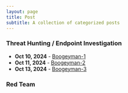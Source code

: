 ```yaml
---
layout: page
title: Post
subtitle: A collection of categorized posts
---
```


### Threat Hunting / Endpoint Investigation
- **Oct 10, 2024** - [Boogeyman-1](RenCyberSec.github.io/_posts/2024-10-10-Boogeyman-1.md)
- **Oct 11, 2024** - [Boogeyman-2](RenCyberSec.github.io/_posts/2024-10-11-boogeyman-2.md)
- **Oct 13, 2024** - [Boogeyman-3](RenCyberSec.github.io/_posts/2024-10-13-boogeyman-3.md)

### Red Team
